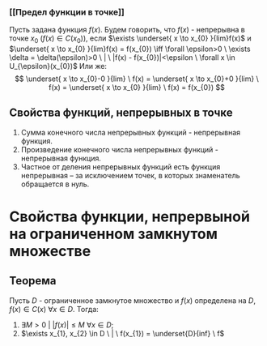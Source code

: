### [[Предел функции в точке]]
Пусть задана функция $f(x)$. Будем говорить, что $f(x)$ - непрерывна в точке $x_{0}$ ($f(x)\in C(x_{0})$), если $\exists \underset{ x \to x_{0} }{lim}f(x)$ и $\underset{ x \to x_{0} }{lim}f(x) = f(x_{0}) \iff \forall \epsilon>0 \ \exists \delta = \delta(\epsilon)>0 \ | \ |f(x) - f(x_{0})|<\epsilon \ \forall x \in U_{\epsilon}(x_{0})$
Или же:
$$
\underset{ x \to x_{0}-0 }{lim} \ f(x) = \underset{ x \to x_{0}+0 }{lim} \ f(x) = \underset{ x \to x_{0} }{lim} \ f(x) = f(x_{0})
$$
## Свойства функций, непрерывных в точке
1) Сумма конечного числа непрерывных функций - непрерывная функция.
2) Произведение конечного числа непрерывных функций - непрерывная функция.
3) Частное от деления непрерывных функций есть функция непрерывная – за исключением точек, в которых знаменатель обращается в нуль.
# Свойства функции, непрервыной на ограниченном замкнутом множестве
## Теорема
Пусть $D$ - ограниченное замкнутое множество и $f(x)$ определена на $D$, $f(x) \in C(x) \ \forall x \in D$. Тогда:
1) $\exists M>0 \ | \ |f(x)| \leq M \ \forall x \in D$;
2) $\exists x_{1}, x_{2} \in D \ | \ f(x_{1}) = \underset{D}{inf} \ f$